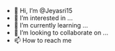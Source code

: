 - 👋 Hi, I’m @Jeyasri15
- 👀 I’m interested in ...
- 🌱 I’m currently learning ...
- 💞️ I’m looking to collaborate on ...
- 📫 How to reach me 
